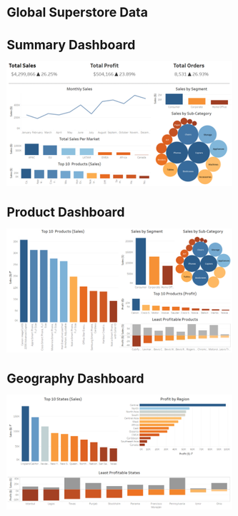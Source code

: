# Global Superstore Data

# Summary Dashboard
![](Images/Summary_Dashboard.png)

# Product Dashboard
![](Images/Product_Dashboard.PNG)

# Geography Dashboard
![](Images/Geography_Dashboard.PNG)
